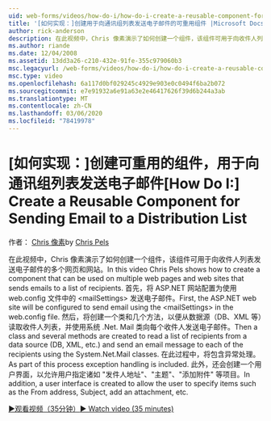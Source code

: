 ```yaml
---
uid: web-forms/videos/how-do-i/how-do-i-create-a-reusable-component-for-sending-email-to-a-distribution-list
title: '[如何实现：]创建用于向通讯组列表发送电子邮件的可重用组件 |Microsoft Docs'
author: rick-anderson
description: 在此视频中，Chris 像素演示了如何创建一个组件，该组件可用于向收件人列表发送电子邮件的多个网页和网站。 Firs...
ms.author: riande
ms.date: 12/04/2008
ms.assetid: 13dd3a26-c210-432e-91fe-355c979060b3
msc.legacyurl: /web-forms/videos/how-do-i/how-do-i-create-a-reusable-component-for-sending-email-to-a-distribution-list
msc.type: video
ms.openlocfilehash: 6a117d0bf029245c4929e903e0c0494f6ba2b072
ms.sourcegitcommit: e7e91932a6e91a63e2e46417626f39d6b244a3ab
ms.translationtype: MT
ms.contentlocale: zh-CN
ms.lasthandoff: 03/06/2020
ms.locfileid: "78419978"
---
```

# <a name="how-do-i-create-a-reusable-component-for-sending-email-to-a-distribution-list"></a><span data-ttu-id="8a2c6-104">[如何实现：]创建可重用的组件，用于向通讯组列表发送电子邮件</span><span class="sxs-lookup"><span data-stu-id="8a2c6-104">[How Do I:] Create a Reusable Component for Sending Email to a Distribution List</span></span>

<span data-ttu-id="8a2c6-105">作者： [Chris 像素](https://twitter.com/chrispels)</span><span class="sxs-lookup"><span data-stu-id="8a2c6-105">by [Chris Pels](https://twitter.com/chrispels)</span></span>

<span data-ttu-id="8a2c6-106">在此视频中，Chris 像素演示了如何创建一个组件，该组件可用于向收件人列表发送电子邮件的多个网页和网站。</span><span class="sxs-lookup"><span data-stu-id="8a2c6-106">In this video Chris Pels shows how to create a component that can be used on multiple web pages and web sites that sends emails to a list of recipients.</span></span> <span data-ttu-id="8a2c6-107">首先，将 ASP.NET 网站配置为使用 web.config 文件中的 &lt;mailSettings&gt; 发送电子邮件。</span><span class="sxs-lookup"><span data-stu-id="8a2c6-107">First, the ASP.NET web site will be configured to send email using the &lt;mailSettings&gt; in the web.config file.</span></span> <span data-ttu-id="8a2c6-108">然后，将创建一个类和几个方法，以便从数据源（DB、XML 等）读取收件人列表，并使用系统 .Net. Mail 类向每个收件人发送电子邮件。</span><span class="sxs-lookup"><span data-stu-id="8a2c6-108">Then a class and several methods are created to read a list of recipients from a data source (DB, XML, etc.) and send an email message to each of the recipients using the System.Net.Mail classes.</span></span> <span data-ttu-id="8a2c6-109">在此过程中，将包含异常处理。</span><span class="sxs-lookup"><span data-stu-id="8a2c6-109">As part of this process exception handling is included.</span></span> <span data-ttu-id="8a2c6-110">此外，还会创建一个用户界面，以允许用户指定诸如 "发件人地址"、"主题"、"添加附件" 等项目。</span><span class="sxs-lookup"><span data-stu-id="8a2c6-110">In addition, a user interface is created to allow the user to specify items such as the From address, Subject, add an attachment, etc.</span></span>

[<span data-ttu-id="8a2c6-111">&#9654;观看视频（35分钟）</span><span class="sxs-lookup"><span data-stu-id="8a2c6-111">&#9654; Watch video (35 minutes)</span></span>](https://channel9.msdn.com/Blogs/ASP-NET-Site-Videos/how-do-i-create-a-reusable-component-for-sending-email-to-a-distribution-list)
